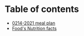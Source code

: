 # Table of contents

* [0214-2021 meal plan](README.md)
* [Food's Nutrition facts](foods-nutrition-facts.md)

